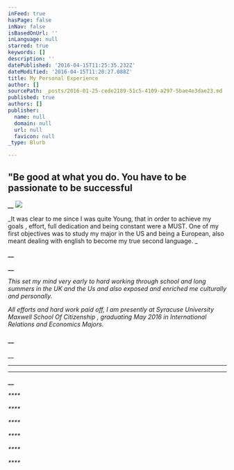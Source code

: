 ```yaml
---
inFeed: true
hasPage: false
inNav: false
isBasedOnUrl: ''
inLanguage: null
starred: true
keywords: []
description: ''
datePublished: '2016-04-15T11:25:35.232Z'
dateModified: '2016-04-15T11:20:27.088Z'
title: My Personal Experience
author: []
sourcePath: _posts/2016-01-25-cede2189-51c5-4109-a297-5bae4e3dae23.md
published: true
authors: []
publisher:
  name: null
  domain: null
  url: null
  favicon: null
_type: Blurb

---
```

## "Be good at what you do. You have to be passionate to be successful

_**__**_
![](https://the-grid-user-content.s3-us-west-2.amazonaws.com/7ac9de3d-47ba-4cdf-8072-53b784ea365e.png)

_It
was clear to me since I was quite Young, that in order to achieve my goals ,
effort, full dedication and being constant were a MUST. One of my first
objectives was to study my major in the US and being a European,
also meant dealing with english to become my true second language. _

**__**

**__**

_This
set my mind very early to hard working through school and long summers in the
UK and the Us and also exposed and enriched me culturally and personally._

_All efforts and hard work paid off, I
am presently at Syracuse University Maxwell
School Of Citizenship , graduating May 2016 in International Relations and
Economics Majors._

#### __

__

****

****

**__**

_****_

_****_

_****_

_****_

_****_

_****_